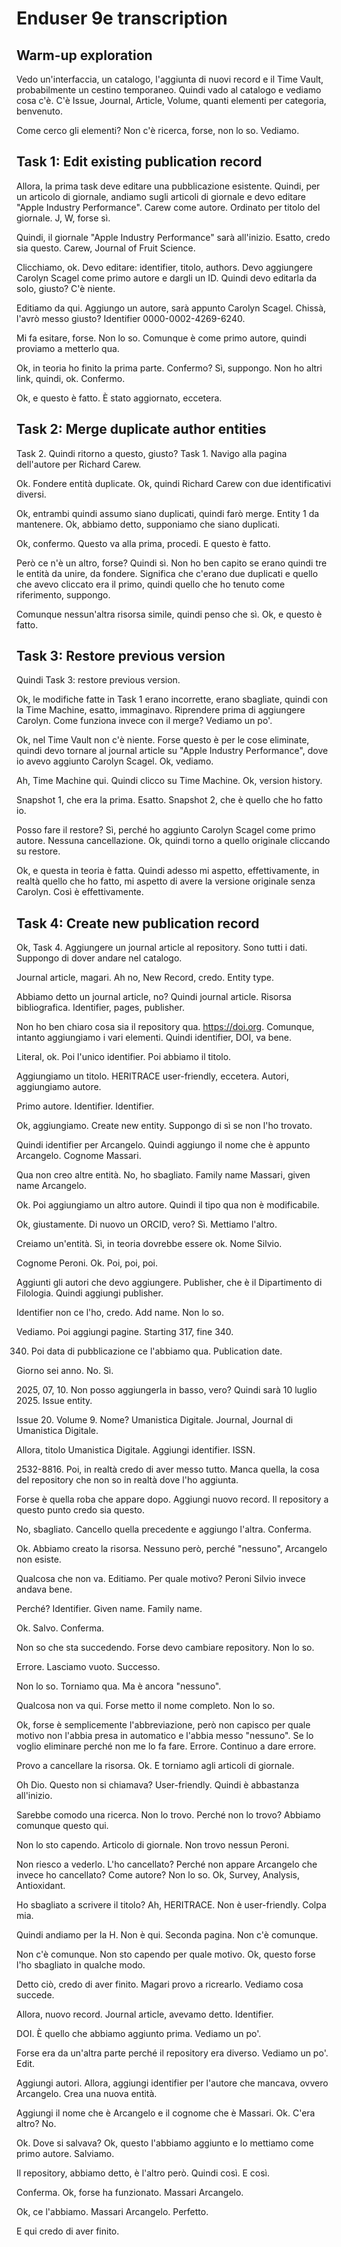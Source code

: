 # Enduser 9e transcription

## Warm-up exploration

Vedo un'interfaccia, un catalogo, l'aggiunta di nuovi record e il Time Vault, probabilmente un cestino temporaneo. Quindi vado al catalogo e vediamo cosa c'è. C'è Issue, Journal, Article, Volume, quanti elementi per categoria, benvenuto.

Come cerco gli elementi? Non c'è ricerca, forse, non lo so. Vediamo.

## Task 1: Edit existing publication record

Allora, la prima task deve editare una pubblicazione esistente. Quindi, per un articolo di giornale, andiamo sugli articoli di giornale e devo editare "Apple Industry Performance". Carew come autore. Ordinato per titolo del giornale. J, W, forse sì.

Quindi, il giornale "Apple Industry Performance" sarà all'inizio. Esatto, credo sia questo. Carew, Journal of Fruit Science.

Clicchiamo, ok. Devo editare: identifier, titolo, authors. Devo aggiungere Carolyn Scagel come primo autore e dargli un ID. Quindi devo editarla da solo, giusto? C'è niente.

Editiamo da qui. Aggiungo un autore, sarà appunto Carolyn Scagel. Chissà, l'avrò messo giusto? Identifier 0000-0002-4269-6240.

Mi fa esitare, forse. Non lo so. Comunque è come primo autore, quindi proviamo a metterlo qua.

Ok, in teoria ho finito la prima parte. Confermo? Sì, suppongo. Non ho altri link, quindi, ok. Confermo.

Ok, e questo è fatto. È stato aggiornato, eccetera.

## Task 2: Merge duplicate author entities

Task 2. Quindi ritorno a questo, giusto? Task 1. Navigo alla pagina dell'autore per Richard Carew.

Ok. Fondere entità duplicate. Ok, quindi Richard Carew con due identificativi diversi.

Ok, entrambi quindi assumo siano duplicati, quindi farò merge. Entity 1 da mantenere. Ok, abbiamo detto, supponiamo che siano duplicati.

Ok, confermo. Questo va alla prima, procedi. E questo è fatto.

Però ce n'è un altro, forse? Quindi sì. Non ho ben capito se erano quindi tre le entità da unire, da fondere. Significa che c'erano due duplicati e quello che avevo cliccato era il primo, quindi quello che ho tenuto come riferimento, suppongo.

Comunque nessun'altra risorsa simile, quindi penso che sì. Ok, e questo è fatto.

## Task 3: Restore previous version

Quindi Task 3: restore previous version.

Ok, le modifiche fatte in Task 1 erano incorrette, erano sbagliate, quindi con la Time Machine, esatto, immaginavo. Riprendere prima di aggiungere Carolyn. Come funziona invece con il merge? Vediamo un po'.

Ok, nel Time Vault non c'è niente. Forse questo è per le cose eliminate, quindi devo tornare al journal article su "Apple Industry Performance", dove io avevo aggiunto Carolyn Scagel. Ok, vediamo.

Ah, Time Machine qui. Quindi clicco su Time Machine. Ok, version history.

Snapshot 1, che era la prima. Esatto. Snapshot 2, che è quello che ho fatto io.

Posso fare il restore? Sì, perché ho aggiunto Carolyn Scagel come primo autore. Nessuna cancellazione. Ok, quindi torno a quello originale cliccando su restore.

Ok, e questa in teoria è fatta. Quindi adesso mi aspetto, effettivamente, in realtà quello che ho fatto, mi aspetto di avere la versione originale senza Carolyn. Così è effettivamente.

## Task 4: Create new publication record

Ok, Task 4. Aggiungere un journal article al repository. Sono tutti i dati. Suppongo di dover andare nel catalogo.

Journal article, magari. Ah no, New Record, credo. Entity type.

Abbiamo detto un journal article, no? Quindi journal article. Risorsa bibliografica. Identifier, pages, publisher.

Non ho ben chiaro cosa sia il repository qua. https://doi.org. Comunque, intanto aggiungiamo i vari elementi. Quindi identifier, DOI, va bene.

Literal, ok. Poi l'unico identifier. Poi abbiamo il titolo.

Aggiungiamo un titolo. HERITRACE user-friendly, eccetera. Autori, aggiungiamo autore.

Primo autore. Identifier. Identifier.

Ok, aggiungiamo. Create new entity. Suppongo di sì se non l'ho trovato.

Quindi identifier per Arcangelo. Quindi aggiungo il nome che è appunto Arcangelo. Cognome Massari.

Qua non creo altre entità. No, ho sbagliato. Family name Massari, given name Arcangelo.

Ok. Poi aggiungiamo un altro autore. Quindi il tipo qua non è modificabile.

Ok, giustamente. Di nuovo un ORCID, vero? Sì. Mettiamo l'altro.

Creiamo un'entità. Sì, in teoria dovrebbe essere ok. Nome Silvio.

Cognome Peroni. Ok. Poi, poi, poi.

Aggiunti gli autori che devo aggiungere. Publisher, che è il Dipartimento di Filologia. Quindi aggiungi publisher.

Identifier non ce l'ho, credo. Add name. Non lo so.

Vediamo. Poi aggiungi pagine. Starting 317, fine 340.

340. Poi data di pubblicazione ce l'abbiamo qua. Publication date.

Giorno sei anno. No. Sì.

2025, 07, 10. Non posso aggiungerla in basso, vero? Quindi sarà 10 luglio 2025. Issue entity.

Issue 20. Volume 9. Nome? Umanistica Digitale. Journal, Journal di Umanistica Digitale.

Allora, titolo Umanistica Digitale. Aggiungi identifier. ISSN.

2532-8816. Poi, in realtà credo di aver messo tutto. Manca quella, la cosa del repository che non so in realtà dove l'ho aggiunta.

Forse è quella roba che appare dopo. Aggiungi nuovo record. Il repository a questo punto credo sia questo.

No, sbagliato. Cancello quella precedente e aggiungo l'altra. Conferma.

Ok. Abbiamo creato la risorsa. Nessuno però, perché "nessuno", Arcangelo non esiste.

Qualcosa che non va. Editiamo. Per quale motivo? Peroni Silvio invece andava bene.

Perché? Identifier. Given name. Family name.

Ok. Salvo. Conferma.

Non so che sta succedendo. Forse devo cambiare repository. Non lo so.

Errore. Lasciamo vuoto. Successo.

Non lo so. Torniamo qua. Ma è ancora "nessuno".

Qualcosa non va qui. Forse metto il nome completo. Non lo so.

Ok, forse è semplicemente l'abbreviazione, però non capisco per quale motivo non l'abbia presa in automatico e l'abbia messo "nessuno". Se lo voglio eliminare perché non me lo fa fare. Errore. Continuo a dare errore.

Provo a cancellare la risorsa. Ok. E torniamo agli articoli di giornale.

Oh Dio. Questo non si chiamava? User-friendly. Quindi è abbastanza all'inizio.

Sarebbe comodo una ricerca. Non lo trovo. Perché non lo trovo? Abbiamo comunque questo qui.

Non lo sto capendo. Articolo di giornale. Non trovo nessun Peroni.

Non riesco a vederlo. L'ho cancellato? Perché non appare Arcangelo che invece ho cancellato? Come autore? Non lo so. Ok, Survey, Analysis, Antioxidant.

Ho sbagliato a scrivere il titolo? Ah, HERITRACE. Non è user-friendly. Colpa mia.

Quindi andiamo per la H. Non è qui. Seconda pagina. Non c'è comunque.

Non c'è comunque. Non sto capendo per quale motivo. Ok, questo forse l'ho sbagliato in qualche modo.

Detto ciò, credo di aver finito. Magari provo a ricrearlo. Vediamo cosa succede.

Allora, nuovo record. Journal article, avevamo detto. Identifier.

DOI. È quello che abbiamo aggiunto prima. Vediamo un po'.

Forse era da un'altra parte perché il repository era diverso. Vediamo un po'. Edit.

Aggiungi autori. Allora, aggiungi identifier per l'autore che mancava, ovvero Arcangelo. Crea una nuova entità.

Aggiungi il nome che è Arcangelo e il cognome che è Massari. Ok. C'era altro? No.

Ok. Dove si salvava? Ok, questo l'abbiamo aggiunto e lo mettiamo come primo autore. Salviamo.

Il repository, abbiamo detto, è l'altro però. Quindi così. E così.

Conferma. Ok, forse ha funzionato. Massari Arcangelo.

Ok, ce l'abbiamo. Massari Arcangelo. Perfetto.

E qui credo di aver finito.
